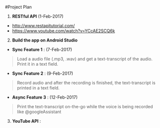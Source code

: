 #Project Plan

1. **RESTful API** (1-Feb-2017)
 * http://www.restapitutorial.com/
 * https://www.youtube.com/watch?v=YCcAE2SCQ6k
 
2. **Build the app on Android Studio**
  * **Sync Feature 1** : (7-Feb-2017)
   > Load a audio file (.mp3, .wav) and get a text-transcript of the audio. Print it in a text field.
   
  * **Sync Feature 2** : (9-Feb-2017)
  > Record audio and after the recording is finished, the text-transcript is printed in a text field.
  
  * **Async Feature 3** : (12-Feb-2017)
  > Print the text-transcript on-the-go while the voice is being recorded like @googleAssistant 
  
3. **YouTube API** : 
